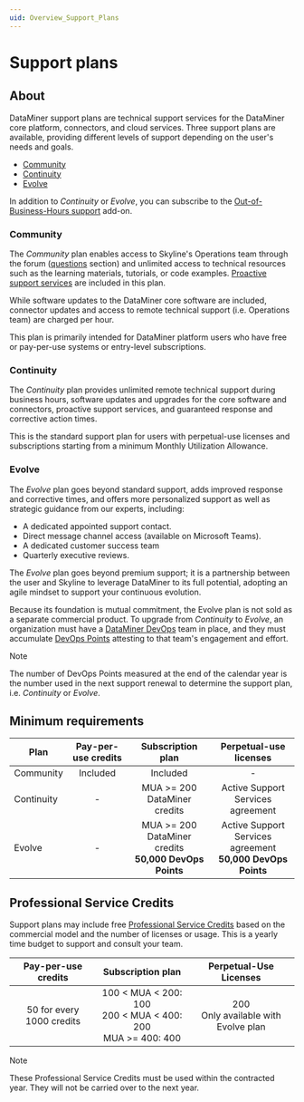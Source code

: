 ```yaml
---
uid: Overview_Support_Plans
---
```


# Support plans

## About

DataMiner support plans are technical support services for the DataMiner core platform, connectors, and cloud services. Three support plans are available, providing different levels of support depending on the user's needs and goals.

- [Community](#community)
- [Continuity](#continuity)
- [Evolve](#evolve)

In addition to *Continuity* or *Evolve*, you can subscribe to the [Out-of-Business-Hours support](xref:Overview_Out_Of_Business_Hours_Support) add-on.

### Community

The *Community* plan enables access to Skyline's Operations team through the forum ([questions](https://community.dataminer.services/questions/) section) and unlimited access to technical resources such as the learning materials, tutorials, or code examples. [Proactive support services](xref:Proactive_Support) are included in this plan.

While software updates to the DataMiner core software are included, connector updates and access to remote technical support (i.e. Operations team) are charged per hour.

This plan is primarily intended for DataMiner platform users who have free or pay-per-use systems or entry-level subscriptions.

### Continuity

The *Continuity* plan provides unlimited remote technical support during business hours, software updates and upgrades for the core software and connectors, proactive support services, and guaranteed response and corrective action times.

This is the standard support plan for users with perpetual-use licenses and subscriptions starting from a minimum Monthly Utilization Allowance.

### Evolve

The *Evolve* plan goes beyond standard support, adds improved response and corrective times, and offers more personalized support as well as strategic guidance from our experts, including:

- A dedicated appointed support contact.
- Direct message channel access (available on Microsoft Teams).
- A dedicated customer success team
- Quarterly executive reviews.

The *Evolve* plan goes beyond premium support; it is a partnership between the user and Skyline to leverage DataMiner to its full potential, adopting an agile mindset to support your continuous evolution.

Because its foundation is mutual commitment, the Evolve plan is not sold as a separate commercial product. To upgrade from *Continuity* to *Evolve*, an organization must have a [DataMiner DevOps](https://community.dataminer.services/dataminer-devops-professional-program/) team in place, and they must accumulate [DevOps Points](xref:DevOps_Points) attesting to that team's engagement and effort.

> [!NOTE]
> The number of DevOps Points measured at the end of the calendar year is the number used in the next support renewal to determine the support plan, i.e. *Continuity* or *Evolve*.

## Minimum requirements

| Plan | Pay-per-use credits | Subscription plan | Perpetual-use licenses |
|---|:-:|:-:|:-:|
| Community | Included | Included | - |
| Continuity | - | MUA >= 200 DataMiner credits | Active Support Services agreement |
| Evolve | - | MUA >= 200 DataMiner credits <br>  **50,000 DevOps Points** | Active Support Services agreement <br> **50,000 DevOps Points**  |

## Professional Service Credits

Support plans may include free [Professional Service Credits](https://community.dataminer.services/professional-service-credits/) based on the commercial model and the number of licenses or usage. This is a yearly time budget to support and consult your team. 

| Pay-per-use credits | Subscription plan | Perpetual-Use Licenses |
|:-:|:-:|:-:|
| 50 for every 1000 credits |  100 < MUA < 200: 100 <br> 200 < MUA < 400: 200 <br> MUA >= 400: 400 | 200 <br> Only available with Evolve plan |

> [!NOTE]
> These Professional Service Credits must be used within the contracted year. They will not be carried over to the next year. 

